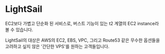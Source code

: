 # LightSail

EC2보다 가볍고 단순화 된 서비스로, 버스트 기능이 있는 t2 계열의 EC2 instance라 볼 수 있습니다.

LightSail의 대상은 AWS의 EC2, EBS, VPC, 그리고 Route53 같은 무수한 옵션들을 고려하고 싶지 않은 '간단한 VPS'를 원하는 고객들입니다.